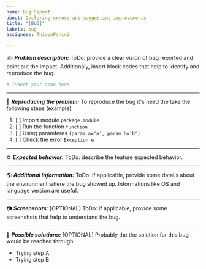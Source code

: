 ```yaml
---
name: Bug Report
about: Declaring errors and suggesting improvements
title: "[BUG]"
labels: bug
assignees: ThiagoPanini

---
```


:writing_hand: **_Problem description:_**
ToDo: provide a clear vision of bug reported and point out the impact. Additionaly, insert block codes that help to identify and reproduce the bug.
```python
# Insert your code here
```
___
:lady_beetle: **_Reproducing the problem:_**
To reproduce the bug it's need the take the following steps (example):
1. [ ] Import module ```package.module```
2. [ ] Run the function ```function```
3. [ ] Using paramteres ```(param_a='a', param_b='b')```
4. [ ] Check the error ```Exception e```
___
:gear: **_Expected behavior:_**
ToDo: describe the feature expected behavior.
___
:earth_americas: **_Additional information:_**
ToDo: if applicable, provide some datails about the environment where the bug showed up. Informations like OS and language version are useful.
___
:camera: **_Screenshots:_** [OPTIONAL]
ToDo: if applicable, provide some screenshots that help to understand the bug.
___
:speech_balloon: **_Possible solutions:_** [OPTIONAL]
Probably the the solution for this bug would be reached through:
- Trying step A
- Trying step B
